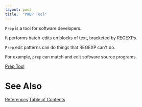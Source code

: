 ```yaml
---
layout: post
title:  "PREP Tool"
---
```


`Prep` is a tool for software developers.

It performs batch-edits on blocks of text, bracketed by REGEXPs.

`Prep` edit patterns can do things that REGEXP can't do.

For example, `prep` can match and edit software source programs.

[Prep Tool](https://youtu.be/t3dwGckJUDk)

# See Also

[References](https://guitarvydas.github.io/2021/01/14/References.html)
[Table of Contents](https://guitarvydas.github.io/2021/12/10/Table-of-Contents-Dec-01-2021.html)

<script src="https://utteranc.es/client.js" 
        repo="guitarvydas/guitarvydas.github.io" 
        issue-term="pathname" 
        theme="github-light" 
        crossorigin="anonymous" 
        async> 
</script> 